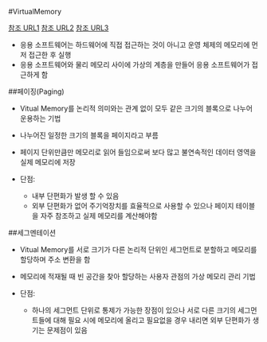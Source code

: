 #VirtualMemory

[참조 URL1](http://snowwiki.fuzewire.com/wiki/applied_sciences/computer_science/infor_science/read.html?psno=*D30ACDF27AEAFC44D3AF426EF24F0DA54E784B89)
[참조 URL2](http://destiny738.tistory.com/324)
[참조 URL3](http://sweeper.egloos.com/viewer/2988689)


- 응용 소프트웨어는 하드웨어에 직접 접근하는 것이 아니고 운영 체제의 메모리에 먼저 접근한 후 실행
- 응용 소프트웨어와 물리 메모리 사이에 가상의 계층을 만들어 응용 소프트웨어가 접근하게 함

##페이징(Paging)

- Vitual Memory를 논리적 의미와는 관계 없이 모두 같은 크기의 블록으로 나누어 운용하는 기법
- 나누어진 일정한 크기의 블록을 페이지라고 부름
- 페이지 단위만큼만 메모리로 읽어 들임으로써 보다 많고 불연속적인 데이터 영역을 실제 메모리에 저장

- 단점:
	- 내부 단편화가 발생 할 수 있음
	- 외부 단편화가 없어 주기억장치를 효율적으로 사용할 수 있으나 페이지 테이블을 자주 참조하고 실제 메모리를 계산해야함

##세그멘테이션

- Vitual Memory를 서로 크기가 다른 논리적 단위인 세그먼트로 분할하고 메모리를 할당하며 주소 변환을 함
- 메모리에 적재될 때 빈 공간을 찾아 할당하는 사용자 관점의 가상 메모리 관리 기법

- 단점:
	- 하나의 세그먼트 단위로 통제가 가능한 장점이 있으나 서로 다른 크기의 세그먼트들에 대해 필요 시에 메모리에 올리고 필요없을 경우 내리면 외부 단편화가 생기는 문제점이 있음


